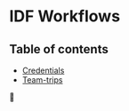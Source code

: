 IDF Workflows
=============

## Table of contents
 - [Credentials](credentials/README.md)
 - [Team-trips](team-trips/README.md)

🦄
